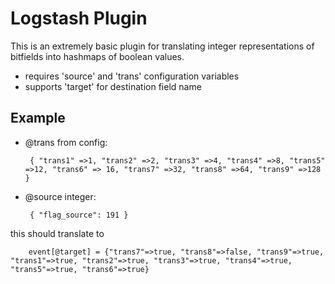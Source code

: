 # Logstash Plugin
This is an extremely basic plugin for translating integer representations of bitfields into hashmaps of boolean values.

- requires 'source' and 'trans' configuration variables
- supports 'target' for destination field name

## Example
 - @trans from config:

 		{ "trans1" =>1, "trans2" =>2, "trans3" =>4, "trans4" =>8, "trans5" =>12, "trans6" => 16, "trans7" =>32, "trans8" =>64, "trans9" =>128 }
 - @source integer: 

 		{ "flag_source": 191 }

 this should translate to

 		event[@target] = {"trans7"=>true, "trans8"=>false, "trans9"=>true, "trans1"=>true, "trans2"=>true, "trans3"=>true, "trans4"=>true, "trans5"=>true, "trans6"=>true}

